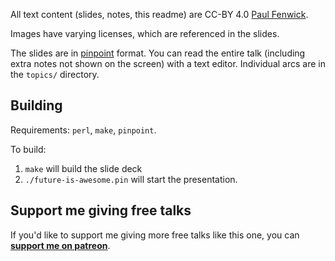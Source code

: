 All text content (slides, notes, this readme) are CC-BY 4.0 [Paul Fenwick](https://pjf.id.au/).

Images have varying licenses, which are referenced in the slides.

The slides are in [pinpoint](https://wiki.gnome.org/action/show/Apps/Pinpoint) format. You can read the entire talk (including extra notes not shown on the screen) with a text editor. Individual arcs are in the `topics/` directory.

## Building

Requirements: `perl`, `make`, `pinpoint`.

To build:

1. `make` will build the slide deck
2. `./future-is-awesome.pin` will start the presentation.

## Support me giving free talks

If you'd like to support me giving more free talks like this one,
you can **[support me on patreon](https://patreon.com/_pjf)**.
